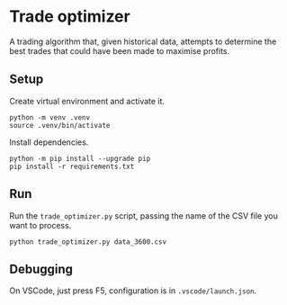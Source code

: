 # Trade optimizer
A trading algorithm that, given historical data, attempts to determine the
best trades that could have been made to maximise profits.

## Setup
Create virtual environment and activate it.
```
python -m venv .venv
source .venv/bin/activate
```

Install dependencies.
```
python -m pip install --upgrade pip
pip install -r requirements.txt
```

## Run
Run the `trade_optimizer.py` script, passing the name of the CSV file you want to process.
```
python trade_optimizer.py data_3600.csv
```

## Debugging
On VSCode, just press F5, configuration is in `.vscode/launch.json`.
